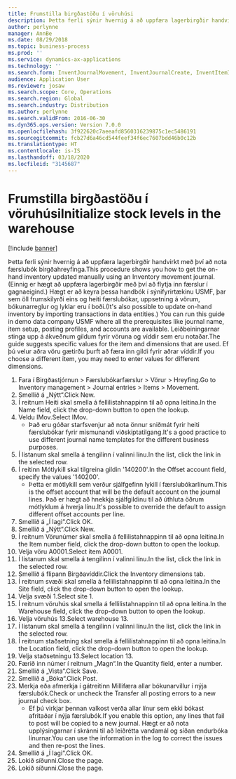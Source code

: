 ```yaml
---
title: Frumstilla birgðastöðu í vöruhúsi
description: Þetta ferli sýnir hvernig á að uppfæra lagerbirgðir handvirkt með því að nota færslubók birgðahreyfinga.
author: perlynne
manager: AnnBe
ms.date: 08/29/2018
ms.topic: business-process
ms.prod: ''
ms.service: dynamics-ax-applications
ms.technology: ''
ms.search.form: InventJournalMovement, InventJournalCreate, InventItemIdLookupSimple, InventLocationIdLookup, WMSLocationIdLookup
audience: Application User
ms.reviewer: josaw
ms.search.scope: Core, Operations
ms.search.region: Global
ms.search.industry: Distribution
ms.author: perlynne
ms.search.validFrom: 2016-06-30
ms.dyn365.ops.version: Version 7.0.0
ms.openlocfilehash: 3f922620c7aeeafd8560316239875c1ec5486191
ms.sourcegitcommit: fcb27d6a46cd544feef34f6ec7607bdd46b0c12b
ms.translationtype: HT
ms.contentlocale: is-IS
ms.lasthandoff: 03/18/2020
ms.locfileid: "3145687"
---
```

# <a name="initialize-stock-levels-in-the-warehouse"></a><span data-ttu-id="cb182-103">Frumstilla birgðastöðu í vöruhúsi</span><span class="sxs-lookup"><span data-stu-id="cb182-103">Initialize stock levels in the warehouse</span></span>

[!include [banner](../../includes/banner.md)]

<span data-ttu-id="cb182-104">Þetta ferli sýnir hvernig á að uppfæra lagerbirgðir handvirkt með því að nota færslubók birgðahreyfinga.</span><span class="sxs-lookup"><span data-stu-id="cb182-104">This procedure shows you how to get the on-hand inventory updated manually using an Inventory movement journal.</span></span> <span data-ttu-id="cb182-105">(Einnig er hægt að uppfæra lagerbirgðir með því að flytja inn færslur í gagnaeigind.) Hægt er að keyra þessa handbók í sýnifyrirtækinu USMF, þar sem öll frumskilyrði eins og heiti færslubókar, uppsetning á vörum, bókunarreglur og lyklar eru í boði.</span><span class="sxs-lookup"><span data-stu-id="cb182-105">(It's also possible to update on-hand inventory by importing transactions in data entities.) You can run this guide in demo data company USMF where all the prerequisites like journal name, item setup, posting profiles, and accounts are available.</span></span> <span data-ttu-id="cb182-106">Leiðbeiningarnar stinga upp á ákveðnum gildum fyrir vöruna og víddir sem eru notaðar.</span><span class="sxs-lookup"><span data-stu-id="cb182-106">The guide suggests specific values for the item and dimensions that are used.</span></span> <span data-ttu-id="cb182-107">Ef þú velur aðra vöru gætirðu þurft að færa inn gildi fyrir aðrar víddir.</span><span class="sxs-lookup"><span data-stu-id="cb182-107">If you choose a different item, you may need to enter values for different dimensions.</span></span>

1. <span data-ttu-id="cb182-108">Fara í Birgðastjórnun > Færslubókarfærslur > Vörur > Hreyfing.</span><span class="sxs-lookup"><span data-stu-id="cb182-108">Go to Inventory management > Journal entries > Items > Movement.</span></span>
2. <span data-ttu-id="cb182-109">Smellið á „Nýtt“.</span><span class="sxs-lookup"><span data-stu-id="cb182-109">Click New.</span></span>
3. <span data-ttu-id="cb182-110">Í reitnum Heiti skal smella á fellilistahnappinn til að opna leitina.</span><span class="sxs-lookup"><span data-stu-id="cb182-110">In the Name field, click the drop-down button to open the lookup.</span></span>
4. <span data-ttu-id="cb182-111">Veldu IMov.</span><span class="sxs-lookup"><span data-stu-id="cb182-111">Select IMov.</span></span>
    * <span data-ttu-id="cb182-112">Það eru góðar starfsvenjur að nota önnur sniðmát fyrir heiti færslubókar fyrir mismunandi viðskiptatilgang.</span><span class="sxs-lookup"><span data-stu-id="cb182-112">It's a good practice to use different journal name templates for the different business purposes.</span></span>  
5. <span data-ttu-id="cb182-113">Í listanum skal smella á tengilinn í valinni línu.</span><span class="sxs-lookup"><span data-stu-id="cb182-113">In the list, click the link in the selected row.</span></span>
6. <span data-ttu-id="cb182-114">Í reitinn Mótlykill skal tilgreina gildin '140200'.</span><span class="sxs-lookup"><span data-stu-id="cb182-114">In the Offset account field, specify the values '140200'.</span></span>
    * <span data-ttu-id="cb182-115">Þetta er mótlykill sem verður sjálfgefinn lykill í færslubókarlínum.</span><span class="sxs-lookup"><span data-stu-id="cb182-115">This is the offset account that will be the default account on the journal lines.</span></span> <span data-ttu-id="cb182-116">Það er hægt að hnekkja sjálfgildinu til að úthluta öðrum mótlyklum á hverja línu.</span><span class="sxs-lookup"><span data-stu-id="cb182-116">It's possible to override the default to assign different offset accounts per line.</span></span>  
7. <span data-ttu-id="cb182-117">Smellið á „Í lagi“.</span><span class="sxs-lookup"><span data-stu-id="cb182-117">Click OK.</span></span>
8. <span data-ttu-id="cb182-118">Smellið á „Nýtt“.</span><span class="sxs-lookup"><span data-stu-id="cb182-118">Click New.</span></span>
9. <span data-ttu-id="cb182-119">Í reitnum Vörunúmer skal smella á fellilistahnappinn til að opna leitina.</span><span class="sxs-lookup"><span data-stu-id="cb182-119">In the Item number field, click the drop-down button to open the lookup.</span></span>
10. <span data-ttu-id="cb182-120">Velja vöru A0001.</span><span class="sxs-lookup"><span data-stu-id="cb182-120">Select item A0001.</span></span>
11. <span data-ttu-id="cb182-121">Í listanum skal smella á tengilinn í valinni línu.</span><span class="sxs-lookup"><span data-stu-id="cb182-121">In the list, click the link in the selected row.</span></span>
12. <span data-ttu-id="cb182-122">Smellið á flipann Birgðavíddir.</span><span class="sxs-lookup"><span data-stu-id="cb182-122">Click the Inventory dimensions tab.</span></span>
13. <span data-ttu-id="cb182-123">Í reitnum svæði skal smella á fellilistahnappinn til að opna leitina.</span><span class="sxs-lookup"><span data-stu-id="cb182-123">In the Site field, click the drop-down button to open the lookup.</span></span>
14. <span data-ttu-id="cb182-124">Velja svæði 1.</span><span class="sxs-lookup"><span data-stu-id="cb182-124">Select site 1.</span></span>
15. <span data-ttu-id="cb182-125">Í reitnum vöruhús skal smella á fellilistahnappinn til að opna leitina.</span><span class="sxs-lookup"><span data-stu-id="cb182-125">In the Warehouse field, click the drop-down button to open the lookup.</span></span>
16. <span data-ttu-id="cb182-126">Velja vöruhús 13.</span><span class="sxs-lookup"><span data-stu-id="cb182-126">Select warehouse 13.</span></span>
17. <span data-ttu-id="cb182-127">Í listanum skal smella á tengilinn í valinni línu.</span><span class="sxs-lookup"><span data-stu-id="cb182-127">In the list, click the link in the selected row.</span></span>
18. <span data-ttu-id="cb182-128">Í reitnum staðsetning skal smella á fellilistahnappinn til að opna leitina.</span><span class="sxs-lookup"><span data-stu-id="cb182-128">In the Location field, click the drop-down button to open the lookup.</span></span>
19. <span data-ttu-id="cb182-129">Velja staðsetningu 13.</span><span class="sxs-lookup"><span data-stu-id="cb182-129">Select location 13.</span></span>
20. <span data-ttu-id="cb182-130">Færið inn númer í reitnum „Magn“.</span><span class="sxs-lookup"><span data-stu-id="cb182-130">In the Quantity field, enter a number.</span></span>
21. <span data-ttu-id="cb182-131">Smellið á „Vista“.</span><span class="sxs-lookup"><span data-stu-id="cb182-131">Click Save.</span></span>
22. <span data-ttu-id="cb182-132">Smellið á „Bóka“.</span><span class="sxs-lookup"><span data-stu-id="cb182-132">Click Post.</span></span>
23. <span data-ttu-id="cb182-133">Merkja eða afmerkja í gátreitinn Millifæra allar bókunarvillur í nýja færslubók.</span><span class="sxs-lookup"><span data-stu-id="cb182-133">Check or uncheck the Transfer all posting errors to a new journal check box.</span></span>
    * <span data-ttu-id="cb182-134">Ef þú virkjar þennan valkost verða allar línur sem ekki bókast afritaðar í nýja færslubók.</span><span class="sxs-lookup"><span data-stu-id="cb182-134">If you enable this option, any lines that fail to post will be copied to a new journal.</span></span> <span data-ttu-id="cb182-135">Hægt er að nota upplýsingarnar í skránni til að leiðrétta vandamál og síðan endurbóka línurnar.</span><span class="sxs-lookup"><span data-stu-id="cb182-135">You can use the information in the log to correct the issues and then re-post the lines.</span></span>  
24. <span data-ttu-id="cb182-136">Smellið á „Í lagi“.</span><span class="sxs-lookup"><span data-stu-id="cb182-136">Click OK.</span></span>
25. <span data-ttu-id="cb182-137">Lokið síðunni.</span><span class="sxs-lookup"><span data-stu-id="cb182-137">Close the page.</span></span>
26. <span data-ttu-id="cb182-138">Lokið síðunni.</span><span class="sxs-lookup"><span data-stu-id="cb182-138">Close the page.</span></span>

